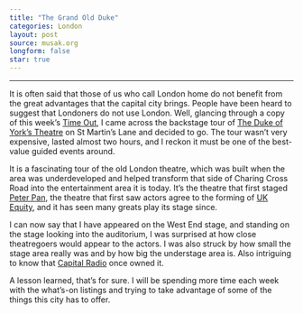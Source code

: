 ```yaml
---
title: "The Grand Old Duke"
categories: London
layout: post
source: musak.org
longform: false
star: true
---
```

---

It is often said that those of us who call London home do not benefit from the great advantages that the capital city brings. People have been heard to suggest that Londoners do not use London. Well, glancing through a copy of this week’s [Time Out](http://www.timeout.com/london/ "London's living guide"), I came across the backstage tour of [The Duke of York’s Theatre](http://www.theambassadors.com/aboutdukeyorks.html) on St Martin’s Lane and decided to go. The tour wasn’t very expensive, lasted almost two hours, and I reckon it must be one of the best-value guided events around.

It is a fascinating tour of the old London theatre, which was built when the area was underdeveloped and helped transform that side of Charing Cross Road into the entertainment area it is today. It’s the theatre that first staged [Peter Pan](http://www.literatureproject.com/peter-pan/), the theatre that first saw actors agree to the forming of [UK Equity](http://www.equity.org.uk/), and it has seen many greats play its stage since.

I can now say that I have appeared on the West End stage, and standing on the stage looking into the auditorium, I was surprised at how close theatregoers would appear to the actors. I was also struck by how small the stage area really was and by how big the understage area is. Also intriguing to know that [Capital Radio](http://www.capitalradiogroup.com/) once owned it.

A lesson learned, that’s for sure. I will be spending more time each week with the what’s-on listings and trying to take advantage of some of the things this city has to offer.
